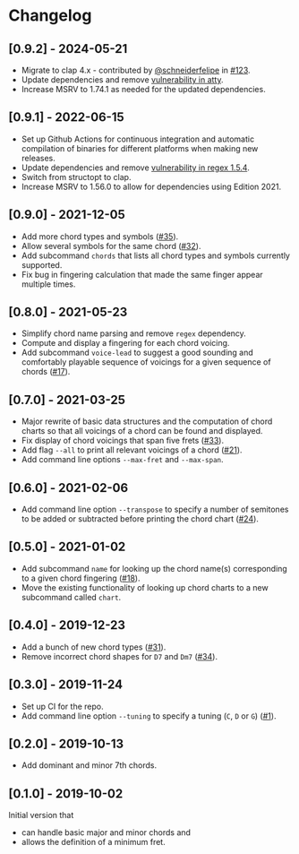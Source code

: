 # Changelog

## [0.9.2] - 2024-05-21

* Migrate to clap 4.x - contributed by [@schneiderfelipe](https://github.com/schneiderfelipe) in [#123](https://github.com/noeddl/ukebox/pull/123).
* Update dependencies and remove [vulnerability in atty](https://github.com/noeddl/ukebox/security/dependabot/2).
* Increase MSRV to 1.74.1 as needed for the updated dependencies.

## [0.9.1] - 2022-06-15

* Set up Github Actions for continuous integration and automatic compilation of binaries for different platforms when making new releases.
* Update dependencies and remove [vulnerability in regex 1.5.4](https://github.com/noeddl/ukebox/security/dependabot/1).
* Switch from structopt to clap.
* Increase MSRV to 1.56.0 to allow for dependencies using Edition 2021.

## [0.9.0] - 2021-12-05

* Add more chord types and symbols ([#35](https://github.com/noeddl/ukebox/issues/35)).
* Allow several symbols for the same chord ([#32](https://github.com/noeddl/ukebox/issues/32)).
* Add subcommand `chords` that lists all chord types and symbols currently supported.
* Fix bug in fingering calculation that made the same finger appear multiple times.

## [0.8.0] - 2021-05-23

* Simplify chord name parsing and remove `regex` dependency.
* Compute and display a fingering for each chord voicing.
* Add subcommand `voice-lead` to suggest a good sounding and comfortably playable sequence of voicings for a given sequence of chords ([#17](https://github.com/noeddl/ukebox/issues/17)).

## [0.7.0] - 2021-03-25

* Major rewrite of basic data structures and the computation of chord charts so that all voicings of a chord can be found and displayed.
* Fix display of chord voicings that span five frets ([#33](https://github.com/noeddl/ukebox/issues/33)).
* Add flag `--all` to print all relevant voicings of a chord ([#21](https://github.com/noeddl/ukebox/issues/21)).
* Add command line options `--max-fret` and `--max-span`.

## [0.6.0] - 2021-02-06

* Add command line option `--transpose` to specify a number of semitones to be added or subtracted before printing the chord chart ([#24](https://github.com/noeddl/ukebox/issues/24)).

## [0.5.0] - 2021-01-02

* Add subcommand `name` for looking up the chord name(s) corresponding to a given chord fingering ([#18](https://github.com/noeddl/ukebox/issues/18)).
* Move the existing functionality of looking up chord charts to a new subcommand called `chart`.

## [0.4.0] - 2019-12-23

* Add a bunch of new chord types ([#31](https://github.com/noeddl/ukebox/issues/31)).
* Remove incorrect chord shapes for `D7` and `Dm7` ([#34](https://github.com/noeddl/ukebox/issues/34)).

## [0.3.0] - 2019-11-24

* Set up CI for the repo.
* Add command line option `--tuning` to specify a tuning (`C`, `D` or `G`) ([#1](https://github.com/noeddl/ukebox/issues/1)).

## [0.2.0] - 2019-10-13

* Add dominant and minor 7th chords.

## [0.1.0] - 2019-10-02

Initial version that

* can handle basic major and minor chords and
* allows the definition of a minimum fret.
